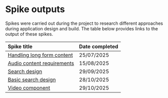 # Spike outputs

Spikes were carried out during the project to research different approaches during application design and build. The table below provides links to the output of these spikes.

| Spike title | Date completed |
| :- | :- |
| [Handling long form content](./handling-long-form-content.md) | 25/07/2025 |
| [Audio content requirements](./audio-content-requirements.md) | 15/08/2025 |
| [Search design](./search-design.md) | 29/09/2025 |
| [Basic search design](./basic-search-design.md) | 28/10/2025 |
| [Video component](./video-component.md) | 29/10/2025 |